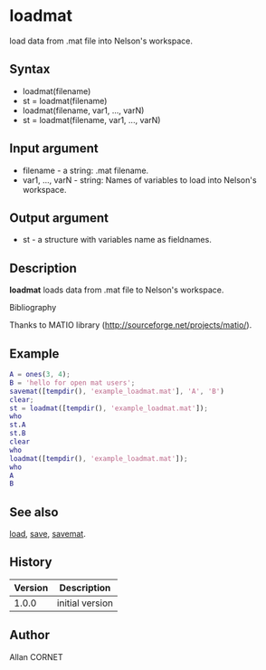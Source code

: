 # loadmat

load data from .mat file into Nelson's workspace.

## Syntax

- loadmat(filename)
- st = loadmat(filename)
- loadmat(filename, var1, ..., varN)
- st = loadmat(filename, var1, ..., varN)

## Input argument

- filename - a string: .mat filename.
- var1, ..., varN - string: Names of variables to load into Nelson's workspace.

## Output argument

- st - a structure with variables name as fieldnames.

## Description

  <p><b>loadmat</b> loads data from .mat file to Nelson's workspace.</p>

Bibliography

Thanks to MATIO library (http://sourceforge.net/projects/matio/).

## Example

```matlab
A = ones(3, 4);
B = 'hello for open mat users';
savemat([tempdir(), 'example_loadmat.mat'], 'A', 'B')
clear;
st = loadmat([tempdir(), 'example_loadmat.mat']);
who
st.A
st.B
clear
who
loadmat([tempdir(), 'example_loadmat.mat']);
who
A
B
```

## See also

[load](../stream_manager/load.md), [save](../stream_manager/save.md), [savemat](savemat.md).

## History

| Version | Description     |
| ------- | --------------- |
| 1.0.0   | initial version |

## Author

Allan CORNET
